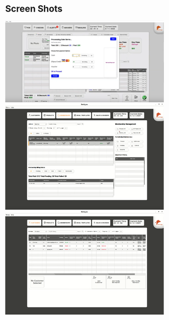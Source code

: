 # Screen Shots
 ![Screen Shot Of Software From 2020 Feb](./profolio1.PNG)
 ![Screen Shot 2 Of Software From 2020 Feb](./ScreenShot2.PNG)
 ![Screen Shot 3 Of Software From 2020 Feb](./ScreenShot3.PNG)
